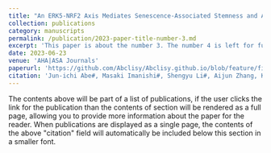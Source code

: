 ```yaml
---
title: "An ERK5-NRF2 Axis Mediates Senescence-Associated Stemness and Atherosclerosis. Circulation Research (2023)"
collection: publications
category: manuscripts
permalink: /publication/2023-paper-title-number-3.md
excerpt: 'This paper is about the number 3. The number 4 is left for future work.'
date: 2023-06-23
venue: 'AHA|ASA Journals'
paperurl: 'https://github.com/Abclisy/Abclisy.github.io/blob/feature/files/An%20ERK5-NRF2%20Axis%20Mediates%20Senescence-Associated%20Stemness%20and%20Atherosclerosis.pdf'
citation: 'Jun-ichi Abe#, Masaki Imanishi#, Shengyu Li#, Aijun Zhang, Kyung Ae Ko, Venkata S.K. Samanthapudi, Ling-Ling Lee, Angelica Paniagua Bojorges, Young Jin Gi, Brian P. Hobbs, Anita Deswal, Joerg Herrmann, Steven H. Lin, Eduardo N. Chini, Ying H. Shen, Keri L. Schadler, Thi-Hong-Minh Nguyen, Anisha A. Gupte, Cielito Reyes-Gibby, Sai-Ching J. Yeung, Rei J. Abe, Elizabeth A. Olmsted-Davis, Sunil Krishnan, Robert Dantzer, Nicolas L. Palaskas, John P. Cooke, Henry J. Pownall, Momoko Yoshimoto, Keigi Fujiwara, Dale J. Hamilton, Jared K. Burks, Guangyu Wang*, Nhat-Tu Le* and Sivareddy Kotla*'
---
```


The contents above will be part of a list of publications, if the user clicks the link for the publication than the contents of section will be rendered as a full page, allowing you to provide more information about the paper for the reader. When publications are displayed as a single page, the contents of the above "citation" field will automatically be included below this section in a smaller font.
